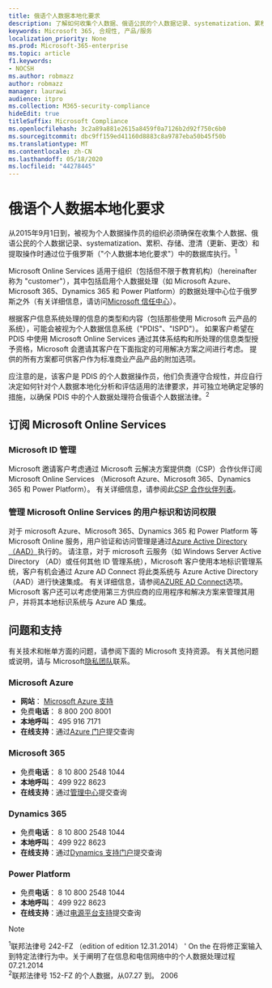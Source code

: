 ```yaml
---
title: 俄语个人数据本地化要求
description: 了解如何收集个人数据、俄语公民的个人数据记录、systematization、累积、存储、澄清和提取操作在位于俄罗斯的 Microsoft 服务和数据库中执行。
keywords: Microsoft 365, 合规性, 产品/服务
localization_priority: None
ms.prod: Microsoft-365-enterprise
ms.topic: article
f1.keywords:
- NOCSH
ms.author: robmazz
author: robmazz
manager: laurawi
audience: itpro
ms.collection: M365-security-compliance
hideEdit: true
titleSuffix: Microsoft Compliance
ms.openlocfilehash: 3c2a89a881e2615a8459f0a7126b2d92f750c6b0
ms.sourcegitcommit: dbc9ff159ed41160d8883c8a9787eba50b45f50b
ms.translationtype: MT
ms.contentlocale: zh-CN
ms.lasthandoff: 05/18/2020
ms.locfileid: "44278445"
---
```

# <a name="russian-personal-data-localization-requirements"></a>俄语个人数据本地化要求

从2015年9月1日到，被视为个人数据操作员的组织必须确保在收集个人数据、俄语公民的个人数据记录、systematization、累积、存储、澄清（更新、更改）和提取操作时通过位于俄罗斯（"个人数据本地化要求"）中的数据库执行。<sup>1</sup>

Microsoft Online Services 适用于组织（包括但不限于教育机构）（hereinafter 称为 "customer"），其中包括启用个人数据处理（如 Microsoft Azure、Microsoft 365、Dynamics 365 和 Power Platform）的数据处理中心位于俄罗斯之外（有关详细信息，请访问[Microsoft 信任中心](https://www.microsoft.com/trust-center)）。

根据客户信息系统处理的信息的类型和内容（包括那些使用 Microsoft 云产品的系统），可能会被视为个人数据信息系统（"PDIS"、"ISPD"）。 如果客户希望在 PDIS 中使用 Microsoft Online Services 通过其体系结构和所处理的信息类型授予资格，Microsoft 会邀请其客户在下面指定的可用解决方案之间进行考虑。 提供的所有方案都可供客户作为标准商业产品产品的附加选项。

应注意的是，该客户是 PDIS 的个人数据操作员，他们负责遵守合规性，并应自行决定如何针对个人数据本地化分析和评估适用的法律要求，并可独立地确定足够的措施，以确保 PDIS 中的个人数据处理符合俄语个人数据法律。<sup>2</sup>

## <a name="subscribing-to-microsoft-online-services"></a>订阅 Microsoft Online Services

### <a name="microsoft-id-management"></a>Microsoft ID 管理

Microsoft 邀请客户考虑通过 Microsoft 云解决方案提供商（CSP）合作伙伴订阅 Microsoft Online Services （Microsoft Azure、Microsoft 365、Dynamics 365 和 Power Platform）。 有关详细信息，请参阅此[CSP 合作伙伴列表](https://pinpoint.microsoft.com/search?type=services&campaign=691)。

### <a name="managing-user-identity-and-access-for-microsoft-online-services"></a>管理 Microsoft Online Services 的用户标识和访问权限

对于 microsoft Azure、Microsoft 365、Dynamics 365 和 Power Platform 等 Microsoft Online 服务，用户验证和访问管理是通过[Azure Active Directory （AAD）](https://azure.microsoft.com/services/active-directory/)执行的。 请注意，对于 microsoft 云服务（如 Windows Server Active Directory （AD）或任何其他 ID 管理系统），Microsoft 客户使用本地标识管理系统，客户有机会通过 Azure AD Connect 将此类系统与 Azure Active Directory （AAD）进行快速集成。 有关详细信息，请参阅[AZURE AD Connect](https://docs.microsoft.com/azure/active-directory/cloud-provisioning/)选项。 Microsoft 客户还可以考虑使用第三方供应商的应用程序和解决方案来管理其用户，并将其本地标识系统与 Azure AD 集成。

## <a name="questions-and-support"></a>问题和支持

有关技术和帐单方面的问题，请参阅下面的 Microsoft 支持资源。 有关其他问题或说明，请与 Microsoft[隐私团队](https://support.microsoft.com/gp/privacy-page)联系。

### <a name="microsoft-azure"></a>Microsoft Azure

- **网站**： [Microsoft Azure 支持](https://aka.ms/GetAzureSupport)
- 免费**电话**： 8 800 200 8001
- **本地呼叫**： 495 916 7171
- **在线支持**：通过[Azure 门户](https://portal.azure.com)提交查询

### <a name="microsoft-365"></a>Microsoft 365

- 免费**电话**： 8 10 800 2548 1044
- **本地呼叫**： 499 922 8623
- **在线支持**：通过[管理中心](https://portal.office.com/)提交查询

### <a name="dynamics-365"></a>Dynamics 365

- 免费**电话**： 8 10 800 2548 1044
- **本地呼叫**： 499 922 8623
- **在线支持**：通过[Dynamics 支持门户](https://dynamics.microsoft.com/support/)提交查询

### <a name="power-platform"></a>Power Platform

- 免费**电话**： 8 10 800 2548 1044
- **本地呼叫**： 499 922 8623
- **在线支持**：通过[电源平台支持](https://docs.microsoft.com/power-platform/admin/get-help-support)提交查询

> [!NOTE]
> <sup>1</sup>联邦法律号 242-FZ （edition of edition 12.31.2014） ' On the 在将修正案输入到特定法律行为中。关于阐明了在信息和电信网络中的个人数据处理过程07.21.2014 <br>
> <sup>2</sup>联邦法律号 152-FZ 的个人数据，从07.27 到。 2006<br>
